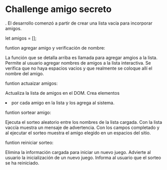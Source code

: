 <h1>Challenge amigo secreto</h1>

. El desarrollo comenzó a partir de crear una lista vacía para incorporar amigos.

let amigos = [];

funtion agregar amigo y verificación de nombre:

  La función que se detalla arriba es llamada para agregar amgios a la lista.
  Permite al usuario agregar nombres de amigos a la lista interactiva. Se verifica que no 
  haya espacios vacios y que realmente se coloque allí el nombre del amigo.

  funtion actuaizar amigos:

  Actualiza la lista de amigos en el DOM.
  Crea elementos <li> por cada amigo en la lista y los agrega al sistema.

  funtion sortear amigo:

  Ejecuta el sorteo aleatorio entre los nombres de la lista cargada.
  Con la lista vaccía muestra un mensaje de advertencia.
  Con los campos completado y al ejecutar el sorteo muestra el amigo elegido en un 
  espacios del sitio.

  funtion reiniciar sorteo:

  Elimina la información cargada para iniciar un nuevo juego.
  Advierte al usuario la inicialización de un nuevo juego.
  Informa al usuario que el sorteo se ha reiniciado.
